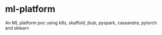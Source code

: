 # ml-platform
An ML platform poc using k8s, skaffold, jhub, pyspark, cassandra, pytorch and sklearn
